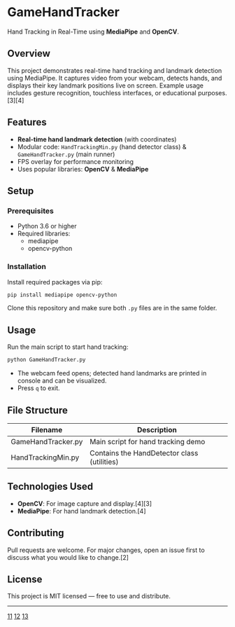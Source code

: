 # GameHandTracker

Hand Tracking in Real-Time using **MediaPipe** and **OpenCV**.

## Overview

This project demonstrates real-time hand tracking and landmark detection using MediaPipe. It captures video from your webcam, detects hands, and displays their key landmark positions live on screen. Example usage includes gesture recognition, touchless interfaces, or educational purposes.[3][4]

## Features

- **Real-time hand landmark detection** (with coordinates)
- Modular code: `HandTrackingMin.py` (hand detector class) & `GameHandTracker.py` (main runner)
- FPS overlay for performance monitoring
- Uses popular libraries: **OpenCV** & **MediaPipe**

## Setup

### Prerequisites

- Python 3.6 or higher
- Required libraries:
  - mediapipe
  - opencv-python

### Installation

Install required packages via pip:

```bash
pip install mediapipe opencv-python
```

Clone this repository and make sure both `.py` files are in the same folder.

## Usage

Run the main script to start hand tracking:

```bash
python GameHandTracker.py
```

- The webcam feed opens; detected hand landmarks are printed in console and can be visualized.
- Press `q` to exit.

## File Structure

| Filename           | Description                                      |
|--------------------|-------------------------------------------------|
| GameHandTracker.py | Main script for hand tracking demo               |
| HandTrackingMin.py | Contains the HandDetector class (utilities)      |

## Technologies Used

- **OpenCV**: For image capture and display.[4][3]
- **MediaPipe**: For hand landmark detection.[4]

## Contributing

Pull requests are welcome. For major changes, open an issue first to discuss what you would like to change.[2]

## License

This project is MIT licensed — free to use and distribute.

***

[11](https://github.com/topics/readme-template?o=desc&s=stars)
[12](https://github.com/ishfulthinking/Python-Hand-Gesture-Recognition)
[13](https://ai.google.dev/edge/mediapipe/solutions/vision/hand_landmarker/web_js)
